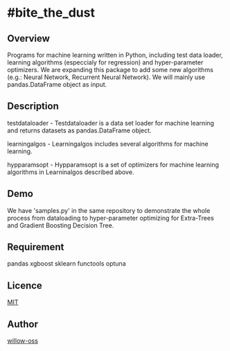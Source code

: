 #bite_the_dust
====

## Overview
Programs for machine learning written in Python, including test data loader, learning algorithms (especcialy for regression) and hyper-parameter optimizers. We are expanding this package to add some new algorithms (e.g.: Neural Network, Recurrent Neural Network). We will mainly use pandas.DataFrame object as input.


## Description
testdataloader - Testdataloader is a data set loader for machine learning and returns datasets as pandas.DataFrame object.

learningalgos - Learningalgos includes several algorithms for machine learning.

hypparamsopt - Hypparamsopt is a set of optimizers for machine learning algorithms in Learninalgos described above. 


## Demo
We have 'samples.py' in the same repository to demonstrate the whole process from dataloading to hyper-parameter optimizing for Extra-Trees and Gradient Boosting Decision Tree.


## Requirement
pandas
xgboost
sklearn
functools
optuna


## Licence
[MIT](https://github.com/tcnksm/tool/blob/master/LICENCE)


## Author
[willow-oss](https://github.com/willow-oss)
